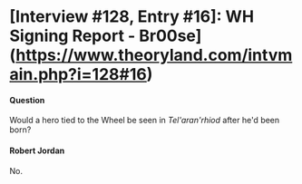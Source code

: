 # [Interview #128, Entry #16]: WH Signing Report - Br00se](https://www.theoryland.com/intvmain.php?i=128#16)

#### Question

Would a hero tied to the Wheel be seen in
*Tel'aran'rhiod*
after he'd been born?

#### Robert Jordan

No.

